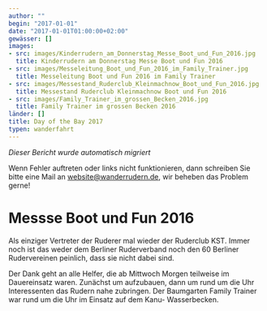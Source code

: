 ```yaml
---
author: ""
begin: "2017-01-01"
date: "2017-01-01T01:00:00+02:00"
gewässer: []
images:
- src: images/Kinderrudern_am_Donnerstag_Messe_Boot_und_Fun_2016.jpg
  title: Kinderrudern am Donnerstag Messe Boot und Fun 2016
- src: images/Messeleitung_Boot_und_Fun_2016_im_Family_Trainer.jpg
  title: Messeleitung Boot und Fun 2016 im Family Trainer
- src: images/Messestand_Ruderclub_Kleinmachnow_Boot_und_Fun_2016.jpg
  title: Messestand Ruderclub Kleinmachnow Boot und Fun 2016
- src: images/Family_Trainer_im_grossen_Becken_2016.jpg
  title: Family Trainer im grossen Becken 2016
länder: []
title: Day of the Bay 2017
typen: wanderfahrt
---
```



*Dieser Bericht wurde automatisch migriert*

Wenn Fehler auftreten oder links nicht funktionieren, dann schreiben Sie bitte eine Mail an website@wanderrudern.de, wir beheben das Problem gerne!



# Messse Boot und Fun 2016


Als einziger Vertreter der Ruderer mal wieder der Ruderclub KST. Immer noch ist das weder dem Berliner Ruderverband noch den 60 Berliner Rudervereinen peinlich, dass sie nicht dabei sind.

Der Dank geht an alle Helfer, die ab Mittwoch Morgen teilweise im Dauereinsatz waren. Zunächst um aufzubauen, dann um rund um die Uhr Interessenten das Rudern nahe zubringen. Der Baumgarten Family Trainer war rund um die Uhr im Einsatz auf dem Kanu- Wasserbecken.
